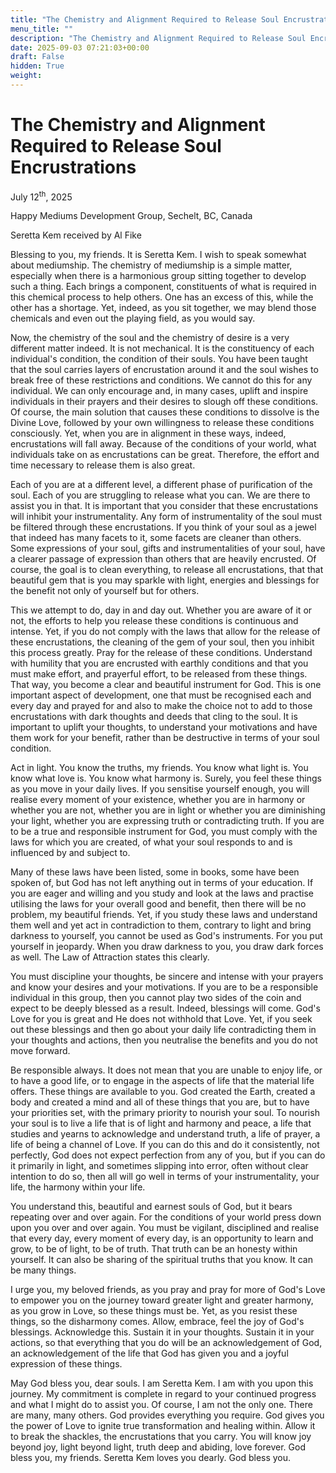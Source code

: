 ```yaml
---
title: "The Chemistry and Alignment Required to Release Soul Encrustrations"
menu_title: ""
description: "The Chemistry and Alignment Required to Release Soul Encrustrations"
date: 2025-09-03 07:21:03+00:00
draft: False
hidden: True
weight:
---
```

# The Chemistry and Alignment Required to Release Soul Encrustrations

July 12<sup>th</sup>, 2025

Happy Mediums Development Group, Sechelt, BC, Canada

Seretta Kem received by Al Fike

Blessing to you, my friends. It is Seretta Kem. I wish to speak somewhat about mediumship. The chemistry of mediumship is a simple matter, especially when there is a harmonious group sitting together to develop such a thing. Each brings a component, constituents of what is required in this chemical process to help others. One has an excess of this, while the other has a shortage. Yet, indeed, as you sit together, we may blend those chemicals and even out the playing field, as you would say.

Now, the chemistry of the soul and the chemistry of desire is a very different matter indeed. It is not mechanical. It is the constituency of each individual's condition, the condition of their souls. You have been taught that the soul carries layers of encrustation around it and the soul wishes to break free of these restrictions and conditions. We cannot do this for any individual. We can only encourage and, in many cases, uplift and inspire individuals in their prayers and their desires to slough off these conditions. Of course, the main solution that causes these conditions to dissolve is the Divine Love, followed by your own willingness to release these conditions consciously. Yet, when you are in alignment in these ways, indeed, encrustations will fall away. Because of the conditions of your world, what individuals take on as encrustations can be great. Therefore, the effort and time necessary to release them is also great.

Each of you are at a different level, a different phase of purification of the soul. Each of you are struggling to release what you can. We are there to assist you in that. It is important that you consider that these encrustations will inhibit your instrumentality. Any form of instrumentality of the soul must be filtered through these encrustations. If you think of your soul as a jewel that indeed has many facets to it, some facets are cleaner than others. Some expressions of your soul, gifts and instrumentalities of your soul, have a clearer passage of expression than others that are heavily encrusted. Of course, the goal is to clean everything, to release all encrustations, that that beautiful gem that is you may sparkle with light, energies and blessings for the benefit not only of yourself but for others.

This we attempt to do, day in and day out. Whether you are aware of it or not, the efforts to help you release these conditions is continuous and intense. Yet, if you do not comply with the laws that allow for the release of these encrustations, the cleaning of the gem of your soul, then you inhibit this process greatly. Pray for the release of these conditions. Understand with humility that you are encrusted with earthly conditions and that you must make effort, and prayerful effort, to be released from these things. That way, you become a clear and beautiful instrument for God. This is one important aspect of development, one that must be recognised each and every day and prayed for and also to make the choice not to add to those encrustations with dark thoughts and deeds that cling to the soul. It is important to uplift your thoughts, to understand your motivations and have them work for your benefit, rather than be destructive in terms of your soul condition.

Act in light. You know the truths, my friends. You know what light is. You know what love is. You know what harmony is. Surely, you feel these things as you move in your daily lives. If you sensitise yourself enough, you will realise every moment of your existence, whether you are in harmony or whether you are not, whether you are in light or whether you are diminishing your light, whether you are expressing truth or contradicting truth. If you are to be a true and responsible instrument for God, you must comply with the laws for which you are created, of what your soul responds to and is influenced by and subject to.

Many of these laws have been listed, some in books, some have been spoken of, but God has not left anything out in terms of your education. If you are eager and willing and you study and look at the laws and practise utilising the laws for your overall good and benefit, then there will be no problem, my beautiful friends. Yet, if you study these laws and understand them well and yet act in contradiction to them, contrary to light and bring darkness to yourself, you cannot be used as God's instruments. For you put yourself in jeopardy. When you draw darkness to you, you draw dark forces as well. The Law of Attraction states this clearly.

You must discipline your thoughts, be sincere and intense with your prayers and know your desires and your motivations. If you are to be a responsible individual in this group, then you cannot play two sides of the coin and expect to be deeply blessed as a result. Indeed, blessings will come. God's Love for you is great and He does not withhold that Love. Yet, if you seek out these blessings and then go about your daily life contradicting them in your thoughts and actions, then you neutralise the benefits and you do not move forward.

Be responsible always. It does not mean that you are unable to enjoy life, or to have a good life, or to engage in the aspects of life that the material life offers. These things are available to you. God created the Earth, created a body and created a mind and all of these things that you are, but to have your priorities set, with the primary priority to nourish your soul. To nourish your soul is to live a life that is of light and harmony and peace, a life that studies and yearns to acknowledge and understand truth, a life of prayer, a life of being a channel of Love. If you can do this and do it consistently, not perfectly, God does not expect perfection from any of you, but if you can do it primarily in light, and sometimes slipping into error, often without clear intention to do so, then all will go well in terms of your instrumentality, your life, the harmony within your life.

You understand this, beautiful and earnest souls of God, but it bears repeating over and over again. For the conditions of your world press down upon you over and over again. You must be vigilant, disciplined and realise that every day, every moment of every day, is an opportunity to learn and grow, to be of light, to be of truth. That truth can be an honesty within yourself. It can also be sharing of the spiritual truths that you know. It can be many things.

I urge you, my beloved friends, as you pray and pray for more of God's Love to empower you on the journey toward greater light and greater harmony, as you grow in Love, so these things must be. Yet, as you resist these things, so the disharmony comes. Allow, embrace, feel the joy of God's blessings. Acknowledge this. Sustain it in your thoughts. Sustain it in your actions, so that everything that you do will be an acknowledgement of God, an acknowledgement of the life that God has given you and a joyful expression of these things.

May God bless you, dear souls. I am Seretta Kem. I am with you upon this journey. My commitment is complete in regard to your continued progress and what I might do to assist you. Of course, I am not the only one. There are many, many others. God provides everything you require. God gives you the power of Love to ignite true transformation and healing within. Allow it to break the shackles, the encrustations that you carry. You will know joy beyond joy, light beyond light, truth deep and abiding, love forever. God bless you, my friends. Seretta Kem loves you dearly. God bless you.
